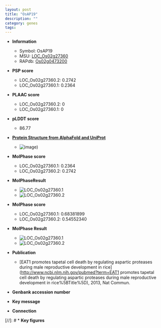 ```yaml
---
layout: post
title: "OsAP19"
description: ""
category: genes
tags: 
---
```


* **Information**  
    + Symbol: OsAP19  
    + MSU: [LOC_Os02g27360](http://rice.plantbiology.msu.edu/cgi-bin/ORF_infopage.cgi?orf=LOC_Os02g27360)  
    + RAPdb: [Os02g0473200](http://rapdb.dna.affrc.go.jp/viewer/gbrowse_details/irgsp1?name=Os02g0473200)  

* **PSP score**  
    + LOC_Os02g27360.2: 0.2742 
    + LOC_Os02g27360.1: 0.2364 

* **PLAAC score**  
    + LOC_Os02g27360.2: 0 
    + LOC_Os02g27360.1: 0 

* **pLDDT score**
    + 86.77

* **[Protein Structure from AlphaFold and UniProt](https://www.uniprot.org/uniprotkb/Q6K6I2/entry#structure)**
    + ![image](https://ricepsp.github.io/images/Q6/AF-Q6K6I2-F1.png))

* **MolPhase score**
    + LOC_Os02g27360.1: 0.2364
    + LOC_Os02g27360.2: 0.2742

* **MolPhaseResult**
    + ![LOC_Os02g27360.1](https://ricepsp.github.io/pictures/LOC_Os02g/LOC_Os02g27360.1.png)
    + ![LOC_Os02g27360.2](https://ricepsp.github.io/pictures/LOC_Os02g/LOC_Os02g27360.2.png)

* **MolPhase score**
    + LOC_Os02g27360.1: 0.68381899
    + LOC_Os02g27360.2: 0.54552340

* **MolPhase Result**
    + ![LOC_Os02g27360.1](https://304243504.github.io/Pictures/LOC_Os02g/LOC_Os02g27360.1.png)
    + ![LOC_Os02g27360.2](https://304243504.github.io/Pictures/LOC_Os02g/LOC_Os02g27360.2.png)

* **Publication**  
    + [EAT1 promotes tapetal cell death by regulating aspartic proteases during male reproductive development in rice](http://www.ncbi.nlm.nih.gov/pubmed?term=EAT1 promotes tapetal cell death by regulating aspartic proteases during male reproductive development in rice%5BTitle%5D), 2013, Nat Commun.

* **Genbank accession number**  

* **Key message**  

* **Connection**  

[//]: # * **Key figures**  


